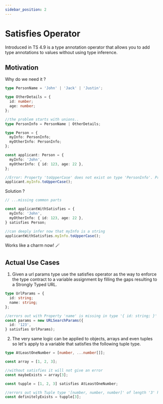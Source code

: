 ```yaml
---
sidebar_position: 2
---
```


# Satisfies Operator

Introduced in TS 4.9 is a type annotation operator that allows you to add type annotations to values without using type inference.

## Motivation

Why do we need it ?

```typescript
type PersonName = 'John' | 'Jack' | 'Justin';

type OtherDetails = {
  id: number;
  age: number;
};

//the problem starts with unions..
type PersonInfo = PersonName | OtherDetails;

type Person = {
  myInfo: PersonInfo;
  myOtherInfo: PersonInfo;
};

const applicant: Person = {
  myInfo: 'John',
  myOtherInfo: { id: 123, age: 22 },
};

//Error: Property 'toUpperCase' does not exist on type 'PersonInfo'. Property 'toUpperCase' does not exist on type 'OtherDetails'. Manual validation is needed 😢...
applicant.myInfo.toUpperCase();
```

Solution ?

```typescript
// ...missing common parts

const applicantWithSatisfies = {
  myInfo: 'John',
  myOtherInfo: { id: 123, age: 22 },
} satisfies Person;

//can deeply infer now that myInfo is a string
applicantWithSatisfies.myInfo.toUpperCase();
```

Works like a charm now! 🪄

## Actual Use Cases

1. Given a url params type use the satisfies operator as the way to enforce the type contract to a variable assignment by filling the gaps resulting to a Strongly Typed URL.

```typescript
type UrlParams = {
  id: string;
  name: string;
};

//errors out with Property 'name' is missing in type '{ id: string; }' but required in type 'UrlParams'
const params = new URLSearchParams({
  id: '123',
} satisfies UrlParams);
```

2. The very same logic can be applied to objects, arrays and even tuples so let's apply to a variable that satisfies the following tuple type.

```typescript
type AtLeastOneNumber = [number, ...number[]];

const array = [1, 2, 3];

//without satisfies it will not give an error
const maybeExists = array[3];

const tupple = [1, 2, 3] satisfies AtLeastOneNumber;

//errors out with Tuple type '[number, number, number]' of length '3' has no element at index '3'
const definitelyExists = tupple[3];
```